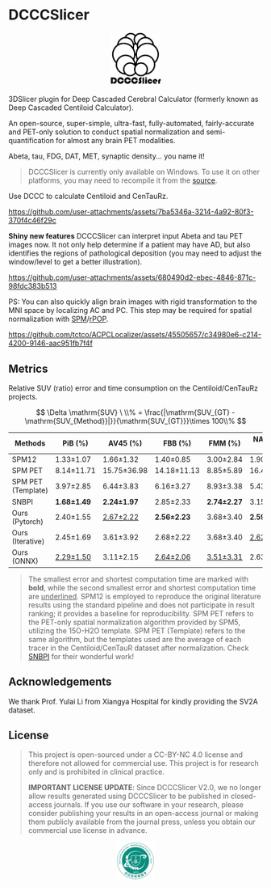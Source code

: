 # DCCCSlicer
<p align="center">
<img src="./DCCCSlicer.png" style="width:20%" alt="logo">
</p>
3DSlicer plugin for Deep Cascaded Cerebral Calculator (formerly known as Deep Cascaded Centiloid Calculator).

An open-source, super-simple, ultra-fast, fully-automated, fairly-accurate and PET-only solution to conduct spatial normalization and semi-quantification for almost any brain PET modalities.

Abeta, tau, FDG, DAT, MET, synaptic density... you name it!

> DCCCSlicer is currently only available on Windows. To use it on other platforms, you may need to recompile it from the [source](https://github.com/tctco/Beyond-Centiloid-code).

Use DCCC to calculate Centiloid and CenTauRz.

https://github.com/user-attachments/assets/7ba5346a-3214-4a92-80f3-370f4c46f29c

**Shiny new features** DCCCSlicer can interpret input Abeta and tau PET images now. It not only help determine if a patient may have AD, but also identifies the regions of pathological deposition (you may need to adjust the window/level to get a better illustration).

https://github.com/user-attachments/assets/680490d2-ebec-4846-871c-98fdc383b513

PS: You can also quickly align brain images with rigid transformation to the MNI space by localizing AC and PC. This step may be required for spatial normalization with [SPM](https://github.com/spm/spm12)/[rPOP](https://github.com/LeoIacca/rPOP/tree/master).

<https://github.com/tctco/ACPCLocalizer/assets/45505657/c34980e6-c214-4200-9146-aac951fb7f4f>

## Metrics

Relative SUV (ratio) error and time consumption on the Centiloid/CenTauRz projects.

$$
\Delta \mathrm{SUV} \ \\% = \frac{|\mathrm{SUV_{GT} - \mathrm{SUV_{Method}}|}}{\mathrm{SUV_{GT}}}\times 100\\%
$$


| **Methods**        | **PiB (%)**   | **AV45 (%)**  | **FBB (%)**   | **FMM (%)**   | **NAV4694 (%)** | **FTP (%)**   | **Time (s)**  |
| ------------------ | ------------- | ------------- | ------------- | ------------- | --------------- | ------------- | ------------- |
| SPM12              | 1.33±1.07     | 1.66±1.32     | 1.40±0.85     | 3.00±2.84     | 1.90±2.77       | 1.07±1.27     | 198.96±59.37  |
| SPM PET            | 8.14±11.71    | 15.75±36.98   | 14.18±11.13   | 8.85±5.89     | 16.43±9.60      | 12.40±11.39   | 5.77±1.68     |
| SPM PET (Template) | 3.97±2.85     | 6.44±3.83     | 6.16±3.27     | 8.93±3.38     | 5.43±3.27       | 3.65±2.78     | 4.47±0.88     |
| SNBPI              | **1.68±1.49** | **2.24±1.97** | 2.85±2.33     | **2.74±2.27** | 3.15±2.66       | <ins>1.41±1.13</ins>     | 130.33±41.27  |
| Ours (Pytorch)     | 2.40±1.55     | <ins>2.67±2.22</ins>     | **2.56±2.23** | 3.68±3.40     | **2.59±2.13**   | 2.07±4.31     | **1.07±0.63** |
| Ours (Iterative)   | 2.45±1.69     | 3.61±3.92     | 2.68±2.22     | 3.68±3.40     | <ins>2.62±2.09</ins>       | **1.40±1.35** | <ins>1.53±1.01</ins>     |
| Ours (ONNX)        | <ins>2.29±1.50</ins>     | 3.11±2.15     | <ins>2.64±2.06</ins>     | <ins>3.51±3.31</ins>     | 2.63±2.15       | 1.44±1.26     | 15.85±2.30    |

> The smallest error and shortest computation time are marked with **bold**, while the second smallest error and shortest computation time are <ins>underlined</ins>. SPM12 is employed to reproduce the original literature results using the standard pipeline and does not participate in result ranking; it provides a baseline for reproducibility. SPM PET refers to the PET-only spatial normalization algorithm provided by SPM5, utilizing the 15O-H2O template. SPM PET (Template) refers to the same algorithm, but the templates used are the average of each tracer in the Centiloid/CenTauR dataset after normalization. Check [SNBPI](https://github.com/ZhangTianhao1993/Spatial-Normalization-of-Brain-PET-Images) for their wonderful work!

## Acknowledgements

We thank Prof. Yulai Li from Xiangya Hospital for kindly providing the SV2A dataset.

## License

> This project is open-sourced under a CC-BY-NC 4.0 license and therefore not allowed for commercial use. This project is for research only and is prohibited in clinical practice.
>
> **IMPORTANT LICENSE UPDATE**: Since DCCCSlicer V2.0, we no longer allow results generated using DCCCSlicer to be published in closed-access journals. If you use our software in your research, please consider publishing your results in an open-access journal or making them publicly available from the journal press, unless you obtain our commercial use license in advance.

<p align="center"><img src="./demo/dept_logo.png" style="width:15%;" /></p>
